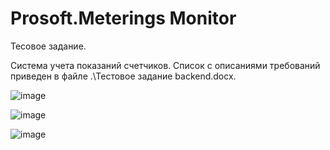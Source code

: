 # Prosoft.Meterings Monitor

Тесовое задание.

Система учета показаний счетчиков.
Список с описаниями требований приведен в файле .\Тестовое задание backend.docx.

![image](https://github.com/user-attachments/assets/901679d3-8634-4090-b6be-1c30adfe00e4)

![image](https://github.com/user-attachments/assets/c7efeaa0-3d34-4dd4-a782-166000a088ca)

![image](https://github.com/user-attachments/assets/0a5daac8-94c6-4d45-abb1-af50cc847566)
